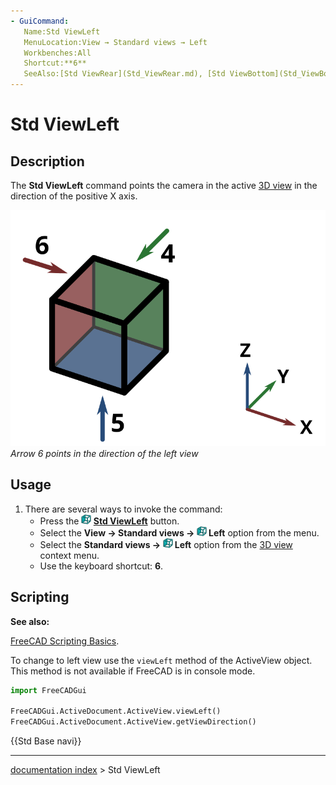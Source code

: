```yaml
---
- GuiCommand:
   Name:Std ViewLeft
   MenuLocation:View → Standard views → Left
   Workbenches:All
   Shortcut:**6**
   SeeAlso:[Std ViewRear](Std_ViewRear.md), [Std ViewBottom](Std_ViewBottom.md)
---
```


# Std ViewLeft

## Description

The **Std ViewLeft** command points the camera in the active [3D view](3D_view.md) in the direction of the positive X axis.

 ![](images/FreeCAD_views_rear.svg )  
*Arrow 6 points in the direction of the left view*

## Usage

1.  There are several ways to invoke the command:
    -   Press the **<img src="images/Std_ViewLeft.svg" width=16px> [Std ViewLeft](Std_ViewLeft.md)** button.
    -   Select the **View → Standard views → <img src="images/Std_ViewLeft.svg" width=16px> Left** option from the menu.
    -   Select the **Standard views → <img src="images/Std_ViewLeft.svg" width=16px> Left** option from the [3D view](3D_view.md) context menu.
    -   Use the keyboard shortcut: **6**.

## Scripting


**See also:**

[FreeCAD Scripting Basics](FreeCAD_Scripting_Basics.md).

To change to left view use the `viewLeft` method of the ActiveView object. This method is not available if FreeCAD is in console mode.

 
```python
import FreeCADGui

FreeCADGui.ActiveDocument.ActiveView.viewLeft()
FreeCADGui.ActiveDocument.ActiveView.getViewDirection()
```




 {{Std Base navi}}

---
[documentation index](../README.md) > Std ViewLeft
